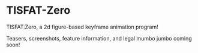# TISFAT-Zero
TISFAT:Zero, a 2d figure-based keyframe animation program!

Teasers, screenshots, feature information, and legal mumbo jumbo coming soon!
